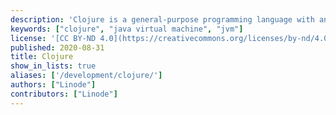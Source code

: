 ```yaml
---
description: 'Clojure is a general-purpose programming language with an emphasis on functional programming and is a dialect of the Lisp programming language which runs on JVM.'
keywords: ["clojure", "java virtual machine", "jvm"]
license: '[CC BY-ND 4.0](https://creativecommons.org/licenses/by-nd/4.0)'
published: 2020-08-31
title: Clojure
show_in_lists: true
aliases: ['/development/clojure/']
authors: ["Linode"]
contributors: ["Linode"]
---
```


